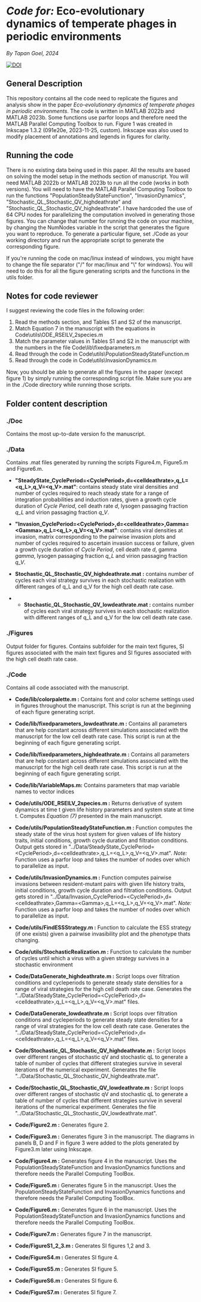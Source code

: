 # *Code for:* Eco-evolutionary dynamics of temperate phages in periodic environments

*By Tapan Goel, 2024*

[![DOI](https://zenodo.org/badge/DOI/10.5281/zenodo.13126625.svg)](https://doi.org/10.5281/zenodo.13126625)

## General Description

This repository contains all the code need to replicate the figures and analysis show in the paper *Eco-evolutionary dynamics of temperate phages in periodic environments*. The code is written in MATLAB 2022b and MATLAB 2023b. Some functions use parfor loops and therefore need the MATLAB Parallel Computing Toolbox to run. Figure 1 was created in Inkscape 1.3.2 (091e20e, 2023-11-25, custom). Inkscape was also used to modify placement of annotations and legends in figures for clarity.


## Running the code

There is no existing data being used in this paper. All the results are based on solving the model setup in the methods section of manuscript. You will need MATLAB 2022b or MATLAB 2023b to run all the code (works in both versions). You will need to have the MATLAB Parallel Computing Toolbox to run the functions "PopulationSteadyStateFunction", "InvasionDynamics", "Stochastic_QL_Stochastic_QV_highdeathrate" and "Stochastic_QL_Stochastic_QV_highdeathrate". I have hardcoded the use of 64 CPU nodes for parallelizing the computation involved in generating those figures. You can change that number for running the code on your machine, by changing the NumNodes variable in the script that generates the figure you want to reproduce. To generate a particular figure, set ./Code as your working directory and run the appropriate script to generate the corresponding figure.

If you're running the code on mac/linux instead of windows, you might have to change the file separator ("/" for mac/linux and "\\" for windows). You will need to do this for all the figure generating scripts and the functions in the utils folder.

## Notes for code reviewer

I suggest reviewing the code files in the following order:
   1. Read the methods section, and Tables S1 and S2 of the manuscript.
   2. Match Equation 7 in the manuscript with the equations in Code\utils\ODE_RSEILV_2species.m
   3. Match the parameter values in Tables S1 and S2 in the manuscript with the numbers in the file Code\lib\fixedparameters.m
   4. Read through the code in Code\utils\PopulationSteadyStateFunction.m
   5. Read through the code in Code\utils\InvasionDynamics.m

Now, you should be able to generate all the figures in the paper (except figure 1) by simply running the corresponding script file. Make sure you are in the ./Code directory while running those scripts.

## Folder content description

### ./Doc

Contains the most up-to-date version fo the manuscript.

### ./Data

Contains .mat files generated by running the scripts Figure4.m, Figure5.m and Figure6.m.

- **"SteadyState_CyclePeriod=\<CyclePeriod\>,d=\<celldeathrate\>,q_L=\<q_L\>,q_V=\<q_V\>.mat"**: contains steady state viral densities and number of cycles required to reach steady state for a range of integration probabilities and induction rates, given a growth cycle duration of *Cycle Period*, cell death rate *d*, lysogen passaging fraction *q_L* and virion passaging fraction *q_V*.

- **"Invasion_CyclePeriod=\<CyclePeriod\>,d=\<celldeathrate\>,Gamma=\<Gamma\>,q_L=\<q_L\>,q_V=\<q_V\>.mat"**: contains viral densities at invasion, matrix corresponding to the pairwise invasion plots and number of cycles required to ascertain invasion success or failure, given a growth cycle duration of *Cycle Period*, cell death rate *d*, gamma *gamma*, lysogen passaging fraction *q_L* and virion passaging fraction *q_V*.

- **Stochastic_QL_Stochastic_QV_highdeathrate.mat :** contains number of cycles each viral strategy survives in each stochastic realization with different ranges of q_L and q_V for the high cell death rate case.

- - **Stochastic_QL_Stochastic_QV_lowdeathrate.mat :** contains number of cycles each viral strategy survives in each stochastic realization with different ranges of q_L and q_V for the low cell death rate case.

### ./Figures

Output folder for figures. Contains subfolder for the main text figures, SI figures associated with the main text figures and SI figures associated with the high cell death rate case.

### ./Code

Contains all code associated with the manuscript.

- **Code/lib/colorpalette.m :** Contains font and color scheme settings used in figures throughout the manuscript. This script is run at the beginning of each figure generating script.

- **Code/lib/fixedparameters_lowdeathrate.m :** Contains all parameters that are help constant across different simulations associated with the manuscript for the low cell death rate case. This script is run at the beginning of each figure generating script.

- **Code/lib/fixedparameters_highdeathrate.m :** Contains all parameters that are help constant across different simulations associated with the manuscript for the high cell death rate case. This script is run at the beginning of each figure generating script.

- **Code/lib/VariableMaps.m:** Contains parameters that map variable names to vector indices

- **Code/utils/ODE_RSEILV_2species.m :** Returns derivative of system dynamics at time t given life history parameters and system state at time t. Computes *Equation (7)* presented in the main manuscript.

- **Code/utils/PopulationSteadyStateFunction.m :** Function computes the steady state of the virus host system for given values of life history traits, initial conditions, growth cycle duration and filtration conditions. Output gets stored in "../Data/SteadyState_CyclePeriod=\<CyclePeriod\>,d=\<celldeathrate\>,q_L=\<q_L\>,q_V=\<q_V\>.mat". *Note:* Function uses a parfor loop and takes the number of nodes over which to parallelize as input.

- **Code/utils/InvasionDynamics.m :** Function computes pairwise invasions between resident-mutant pairs with given life history traits, initial conditions, growth cycle duration and filtration conditions. Output gets stored in "../Data/Invasion_CyclePeriod=\<CyclePeriod\>,d=\<celldeathrate\>,Gamma=\<Gamma\>,q_L=\<q_L\>,q_V=\<q_V\>.mat". *Note:* Function uses a parfor loop and takes the number of nodes over which to parallelize as input.

- **Code/utils/FindESSStrategy.m :** Function to calculate the ESS strategy (if one exists) given a pairwise invasibility plot and the phenotype thats changing.

- **Code/utils/StochasticRealization.m :** Function to calculate the number of cycles until which a virus with a given strategy survives in a stochastic environment

- **Code/DataGenerate_highdeathrate.m :** Script loops over filtration conditions and cycleperiods to generate steady state densities for a range of viral strategies for the high cell death rate case. Generates the "../Data/SteadyState_CyclePeriod=\<CyclePeriod\>,d=\<celldeathrate\>,q_L=\<q_L\>,q_V=\<q_V\>.mat" files.

- **Code/DataGenerate_lowdeathrate.m :** Script loops over filtration conditions and cycleperiods to generate steady state densities for a range of viral strategies for the low cell death rate case. Generates the "../Data/SteadyState_CyclePeriod=\<CyclePeriod\>,d=\<celldeathrate\>,q_L=\<q_L\>,q_V=\<q_V\>.mat" files.

- **Code/Stochastic_QL_Stochastic_QV_highdeathrate.m :** Script loops over different ranges of stochastic qV and stochastic qL to generate a table of number of cycles that different strategies survive in several iterations of the numerical experiment. Generates the file "../Data/Stochastic_QL_Stochastic_QV_highdeathrate.mat".

- **Code/Stochastic_QL_Stochastic_QV_lowdeathrate.m :** Script loops over different ranges of stochastic qV and stochastic qL to generate a table of number of cycles that different strategies survive in several iterations of the numerical experiment. Generates the file "../Data/Stochastic_QL_Stochastic_QV_lowdeathrate.mat".
  
- **Code/Figure2.m :** Generates figure 2.

- **Code/Figure3.m :** Generates figure 3 in the manuscript. The diagrams in panels B, D and F in figure 3 were added to the plots generated by Figure3.m later using Inkscape.

- **Code/Figure4.m :** Generates figure 4 in the manuscript. Uses the PopulationSteadyStateFunction and InvasionDynamics functions and therefore needs the Parallel Computing ToolBox.

- **Code/Figure5.m :** Generates figure 5 in the manuscript. Uses the PopulationSteadyStateFunction and InvasionDynamics functions and therefore needs the Parallel Computing ToolBox.

- **Code/Figure6.m :** Generates figure 6 in the manuscript. Uses the PopulationSteadyStateFunction and InvasionDynamics functions and therefore needs the Parallel Computing ToolBox.

- **Code/Figure7.m :** Generates figure 7 in the manuscript.

- **Code/FigureS1_2_3.m :** Generates SI figures 1,2 and 3.

- **Code/FigureS4.m :** Generates SI figure 4.

- **Code/FigureS5.m :** Generates SI figure 5.

- **Code/FigureS6.m :** Generates SI figure 6.

- **Code/FigureS7.m :** Generates SI figure 7.

